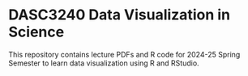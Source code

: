 # DASC3240 Data Visualization in Science

This repository contains lecture PDFs and R code for 2024-25 Spring Semester to learn data visualization using R and RStudio.
